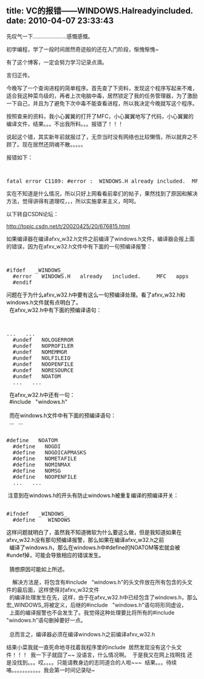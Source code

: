 title: VC的报错——WINDOWS.Halreadyincluded.
date: 2010-04-07 23:33:43
---

<p>
	<span style=\"color: #800080\"><span style=\"font-size: 12px\">先叹气一下......................感慨感慨。</span></span></p>
<p>
	<span style=\"color: #800080\"><span style=\"font-size: 12px\">初学编程，学了一段时间居然奇迹般的还在入门阶段，惭愧惭愧~</span></span></p>
<p>
	<span style=\"color: #800080\"><span style=\"font-size: 12px\">有了这个博客，一定会努力学习记录点滴。</span></span></p>
<p>
	<span style=\"color: #800080\"><span style=\"font-size: 12px\">言归正传。</span></span></p>
<p>
	<span style=\"color: #800080\"><span style=\"font-size: 12px\">今晚写了一个查询进程的简单程序。首先查了下资料，发现这个程序写起来不难，适合我这种菜鸟级的，再者上次电脑中毒，居然锁定了我的任务管理器，为了激励一下自己，并且为了避免下次中毒不能查看进程，所以我决定今晚就写这个程序。</span></span></p>
<p>
	<span style=\"color: #800080\"><span style=\"font-size: 12px\">按照查来的资料，我小心翼翼的打开了MFC，小心翼翼地写了代码，小心翼翼的编译文件，结果。。。不出我所料。。。报错了！！！</span></span></p>
<p>
	<span style=\"color: #800080\"><span style=\"font-size: 12px\">说起这个错，其实新年前就报过了，无奈当时没有网络也比较懒惰，所以就弃之不顾了。现在居然还阴魂不散。。。。。</span></span></p>
<p>
	<span style=\"color: #800080\"><span style=\"font-size: 12px\">报错如下：</span></span></p>
<p>
	&nbsp;</p>
<pre class=\"brush:bash;\">fatal error C1189: #error :&nbsp; WINDOWS.H already included.&nbsp; MFC apps must not #include <windows.h></windows.h></pre>
<p>
	<windows.h>
	<p>
		<windows.h>
		<p>
			<span style=\"color: #800080\"><span style=\"font-size: 12px\"><span style=\"color: #800080\"><span style=\"font-size: 12px\">实在不知道是什么情况，所以只好上网看看前辈们的帖子，果然找到了原因和解决方法，觉得讲得有道理哎，，，所以实施拿来主义，呵呵。</span></span></span></span></p>
		<p>
			<span style=\"color: #800080\"><span style=\"font-size: 12px\"><span style=\"color: #800080\"><span style=\"font-size: 12px\">以下转自CSDN论坛：</span></span></span></span></p>
		<p>
			<span style=\"color: #800080\"><span style=\"font-size: 12px\"><span style=\"color: #800080\"><span style=\"font-size: 12px\"><a href=\"http://topic.csdn.net/t/20020425/20/676815.html\">http://topic.csdn.net/t/20020425/20/676815.html</a></span></span></span></span></p>
		<p>
			<span style=\"color: #800080\"><span style=\"font-size: 12px\"><span style=\"color: #800080\"><span style=\"font-size: 12px\">如果编译器在编译afxv_w32.h文件之前编译了windows.h文件，编译器会报上面的错误，因为在afxv_w32.h文件中有下面的一句预编译报警：&nbsp; <br />
			</span></span></span></span></p>
		<p>
			&nbsp;</p>
		<pre class=\"brush:bash;\">#ifdef&nbsp;&nbsp; _WINDOWS_&nbsp; 
&nbsp; #error&nbsp;&nbsp; WINDOWS.H&nbsp;&nbsp; already&nbsp;&nbsp; included.&nbsp;&nbsp;&nbsp;&nbsp; MFC&nbsp;&nbsp; apps&nbsp;&nbsp; must&nbsp;&nbsp; not&nbsp;&nbsp; #include&nbsp;&nbsp; <windows.h>&nbsp; 
&nbsp; #endif&nbsp; 
</windows.h></pre><windows.h>
		<p>
			<font color=\"#800080\" size=\"2\">问题在于为什么afxv_w32.h中要有这么一句预编译处理。看了afxv_w32.h和windows.h文件就有点明白了。&nbsp; <br />
			&nbsp; 在afxv_w32.h中有下面的预编译语句：&nbsp;</font></p>
		<p>
			&nbsp;</p>
		<pre class=\"brush:bash;\">...&nbsp;&nbsp; ...&nbsp; 
&nbsp; #undef&nbsp;&nbsp; NOLOGERROR&nbsp; 
&nbsp; #undef&nbsp;&nbsp; NOPROFILER&nbsp; 
&nbsp; #undef&nbsp;&nbsp; NOMEMMGR&nbsp; 
&nbsp; #undef&nbsp;&nbsp; NOLFILEIO&nbsp; 
&nbsp; #undef&nbsp;&nbsp; NOOPENFILE&nbsp; 
&nbsp; #undef&nbsp;&nbsp; NORESOURCE&nbsp; 
&nbsp; #undef&nbsp;&nbsp; NOATOM&nbsp; 
&nbsp; ...&nbsp;&nbsp; ...&nbsp; 
</pre>
		<p>
			<font color=\"#800080\" size=\"2\">&nbsp; 在afxv_w32.h中还有一句：&nbsp; <br />
			&nbsp; #include&nbsp;&nbsp; &quot;windows.h&quot;&nbsp; <br />
			&nbsp;&nbsp; <br />
			&nbsp; 而在windows.h文件中有下面的预编译语句：&nbsp; <br />
			&nbsp; ...&nbsp;&nbsp; ...&nbsp; </font><br />
			&nbsp;</p>
		<pre class=\"brush:bash;\">#define&nbsp;&nbsp; NOATOM&nbsp; 
&nbsp; #define&nbsp;&nbsp; NOGDI&nbsp; 
&nbsp; #define&nbsp;&nbsp; NOGDICAPMASKS&nbsp; 
&nbsp; #define&nbsp;&nbsp; NOMETAFILE&nbsp; 
&nbsp; #define&nbsp;&nbsp; NOMINMAX&nbsp; 
&nbsp; #define&nbsp;&nbsp; NOMSG&nbsp; 
&nbsp; #define&nbsp;&nbsp; NOOPENFILE&nbsp; 
&nbsp; ...&nbsp;&nbsp; ...&nbsp; 
</pre>
		<p>
			<font color=\"#800080\" size=\"2\">&nbsp;注意到在windows.h的开头有防止windows.h被重复编译的预编译开关：&nbsp; </font><br />
			&nbsp;</p>
		<pre class=\"brush:bash;\">#ifndef&nbsp;&nbsp; _WINDOWS_&nbsp; 
&nbsp; #define&nbsp;&nbsp; _WINDOWS_&nbsp; 
</pre>
		<p>
			<font color=\"#800080\" size=\"2\">这样问题就明白了，虽然我不知道微软为什么要这么做，但是我知道如果在afxv_w32.h没有那句预编译报警，那么如果在编译afxv_w32.h之前&nbsp; <br />
			&nbsp; 编译了windows.h，那么在windows.h中#define的NOATOM等宏就会被#undef掉，可能会导致相应的错误发生。&nbsp; <br />
			&nbsp;&nbsp; <br />
			&nbsp; 猜想原因可能如上所述。</font></p>
		<p>
			<span style=\"color: #800080\"><span style=\"font-size: 12px\">&nbsp;&nbsp;&nbsp; 解决方法是，将包含有#include&nbsp;&nbsp; &ldquo;windows.h&quot;的头文件放在所有包含的头文件的最后面，这样使得对afxv_w32文件&nbsp; <br />
			&nbsp; 的编译处理发生在先，这样，由于在afxv_w32.h中已经包含了windows.h，那么宏_WINDOWS_将被定义，后继的#include&nbsp;&nbsp; &quot;windows.h&quot;语句将形同虚设，&nbsp; <br />
			&nbsp; 上面的编译报警也不会发生了。我觉得这种处理要比将所有的#include&nbsp;&nbsp; &quot;windows.h&rdquo;语句删掉要好一点。&nbsp; <br />
			&nbsp;&nbsp; <br />
			&nbsp; 总而言之，编译器必须在编译windows.h之前编译afxv_w32.h</span></span></p>
		<p>
			<span style=\"color: #800080\"><span style=\"font-size: 12px\">结果小菜我就一直死命地寻找着我程序里的include<windows.h>&nbsp; 居然发现没有这个头文件！！！&nbsp; 我一下子就囧了~~ 没语言，什么情况啊。&nbsp; 于是我又在网上找啊找 还是没找到。。。哎。。。。只能请教身边的志同道合的人啦~~~&nbsp; 结果。。。待续咯。。。。。。。。。。。我会第一时间记录哒~</windows.h></span></span></p>
		</windows.h></windows.h></p>
	<p>
		&nbsp;</p>
	</windows.h></p>